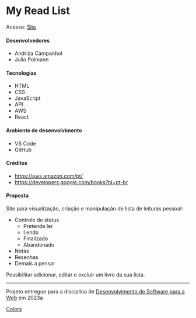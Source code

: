 # My Read List

Acesso: [Site](https://my-read-list-delta.vercel.app/)


#### Desenvolvedores
- Andriza Campanhol
- Julio Polmann

#### Tecnologias

- HTML
- CSS
- JavaScript
- API
- AWS
- React

#### Ambiente de desenvolvimento

- VS Code
- GitHub

#### Créditos

- https://aws.amazon.com/pt/
- https://developers.google.com/books?hl=pt-br

#### Proposta

Site para visualização, criação e manipulação de lista de leituras pessoal:
- Controle de status
  - Pretende ler
  - Lendo
  - Finalizado
  - Abandonado
- Notas
- Resenhas
- Demais a pensar

Possibilitar adicionar, editar e excluir um livro da sua lista.

---
Projeto entregue para a disciplina de [Desenvolvimento de Software para a Web](http://github.com/andreainfufsm/elc1090-2023a) em 2023a

[Colors](https://coolors.co/192c47-1d3557-254672-fed766-e6e6ea-f4f4f8)

